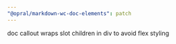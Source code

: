 ```yaml
---
"@opral/markdown-wc-doc-elements": patch
---
```


doc callout wraps slot children in div to avoid flex styling
